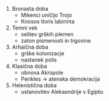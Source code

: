1. Bronasta doba
	- Mikenci uničijo Trojo
	- Knosos tloris labirinta
2. Temni vek
	- selitev grških plemen
	- zaton pismenosti in trgovine
3. Arhaična doba
	 - grške kolonizacje
	 - nastanek polis
4. Klasična doba
	 - obnova Akropole
	 - Perikles $\rightarrow$ atenska demokracija 
5. Helenistična doba
	 - ustanovitev Alekasndrije v Egiptu
